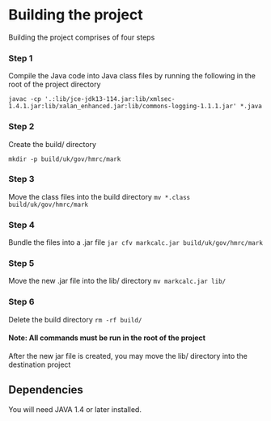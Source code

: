 # Building the project

Building the project comprises of four steps

### Step 1

Compile the Java code into Java class files by running the following in the root of the project directory

`javac -cp '.:lib/jce-jdk13-114.jar:lib/xmlsec-1.4.1.jar:lib/xalan_enhanced.jar:lib/commons-logging-1.1.1.jar' *.java`

### Step 2

Create the build/ directory

`mkdir -p build/uk/gov/hmrc/mark`

### Step 3

Move the class files into the build directory
`mv *.class build/uk/gov/hmrc/mark`

### Step 4

Bundle the files into a .jar file
`jar cfv markcalc.jar build/uk/gov/hmrc/mark`

### Step 5

Move the new .jar file into the lib/ directory
`mv markcalc.jar lib/`

### Step 6

Delete the build directory
`rm -rf build/`

#### Note: All commands must be run in the root of the project

After the new jar file is created, you may move the lib/ directory into the destination project

## Dependencies

You will need JAVA 1.4 or later installed.
